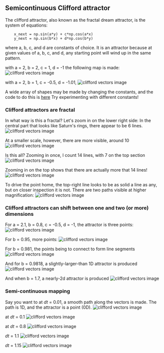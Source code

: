 ## Semicontinuous Clifford attractor

The clifford attractor, also known as the fractal dream attractor, is the system of equations:
```python3
	x_next = np.sin(a*y) + c*np.cos(a*x) 
	y_next = np.sin(b*x) + d*np.cos(b*y)
```
where a, b, c, and d are constants of choice.  It is an attractor because at given values of a, b, c, and d,
any starting point will wind up in the same pattern. 

with a = 2, b = 2, c = 1, d = -1 the following map is made:
![clifford vectors image]({{https://blbadger.github.io}}clifford_attractor/clifford_1.png)

with a = 2, b = 1, c = -0.5, d = -1.01, 
![clifford vectors image]({{https://blbadger.github.io}}clifford_attractor/clifford_2.png)

A wide array of shapes may be made by changing the constants, and the code to do this is 
[here](https://github.com/blbadger/2D_strange_attractors/blob/master/clifford_attractor.py)
Try experimenting with different constants!

### Clifford attractors are fractal

In what way is this a fractal?  Let's zoom in on the lower right side: 
In the central part that looks like Saturn's rings, there appear to be 6 lines.
![clifford vectors image]({{https://blbadger.github.io}}clifford_attractor/clifford_zoom1.png)

At a smaller scale, however, there are more visible, around 10
![clifford vectors image]({{https://blbadger.github.io}}clifford_attractor/clifford_zoom2.png)

Is this all? Zooming in once, I count 14 lines, with 7 on the top section
![clifford vectors image]({{https://blbadger.github.io}}clifford_attractor/clifford_zoom3.png)

Zooming in on the top shows that there are actually more that 14 lines!
![clifford vectors image]({{https://blbadger.github.io}}clifford_attractor/clifford_zoom4.png)

To drive the point home, the top-right line looks to be as solid a line as any, but on closer inspection it is not. 
There are two paths visible at higher magnification:
![clifford vectors image]({{https://blbadger.github.io}}clifford_attractor/clifford_zoom5.png)

### Clifford attractors can shift between one and two (or more) dimensions

For a = 2.1, b = 0.8, c = -0.5, d = -1, the attractor is three points:
![clifford vectors image]({{https://blbadger.github.io}}clifford_attractor/clifford_0d.png)

For b = 0.95, more points:
![clifford vectors image]({{https://blbadger.github.io}}clifford_attractor/clifford_0d2.png)

For b = 0.981, the points being to connect to form line segments
![clifford vectors image]({{https://blbadger.github.io}}clifford_attractor/clifford_1d1.png)

And for b = 0.9818, a slightly-larger-than 1D attractor is produced
![clifford vectors image]({{https://blbadger.github.io}}clifford_attractor/clifford_1d2.png)

And when b = 1.7, a nearly-2d attractor is produced
![clifford vectors image]({{https://blbadger.github.io}}clifford_attractor/clifford_2d.png)

### Semi-continuous mapping

Say you want to 
at *dt* = 0.01, a smooth path along the vectors is made.  The path is 1D, and the attractor is a point (0D).
![clifford vectors image]({{https://blbadger.github.io}}clifford_attractor/semi_clifford_0.01t.png)

at *dt* = 0.1
![clifford vectors image]({{https://blbadger.github.io}}clifford_attractor/semi_clifford_0.1t.png)

at *dt* = 0.8
![clifford vectors image]({{https://blbadger.github.io}}clifford_attractor/semi_clifford_0.8t.png)

*dt* = 1.1
![clifford vectors image]({{https://blbadger.github.io}}clifford_attractor/semi_clifford_1.1t.png)

*dt* = 1.15
![clifford vectors image]({{https://blbadger.github.io}}clifford_attractor/semi_clifford_1.15t.png)





